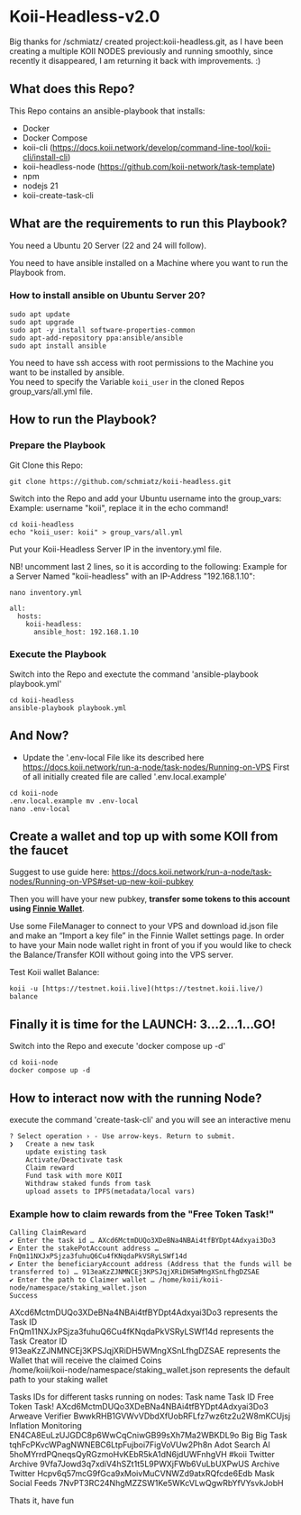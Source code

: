 # Koii-Headless-v2.0
Big thanks for /schmiatz/ created project:koii-headless.git, as I have been creating a multiple KOII NODES previously and running smoothly, since recently it disappeared, I am returning it back with improvements. :)

## What does this Repo?

This Repo contains an ansible-playbook that installs:
- Docker
- Docker Compose
- koii-cli (https://docs.koii.network/develop/command-line-tool/koii-cli/install-cli)
- koii-headless-node (https://github.com/koii-network/task-template)
- npm
- nodejs 21
- koii-create-task-cli

## What are the requirements to run this Playbook?

You need a Ubuntu 20 Server (22 and 24 will follow).   

You need to have ansible installed on a Machine where you want to run the Playbook from.   
### How to install ansible on Ubuntu Server 20?

```
sudo apt update
sudo apt upgrade
sudo apt -y install software-properties-common
sudo apt-add-repository ppa:ansible/ansible
sudo apt install ansible
```

You need to have ssh access with root permissions to the Machine you want to be installed by ansible.   
You need to specify the Variable `koii_user` in the cloned Repos group_vars/all.yml file.   

## How to run the Playbook?

### Prepare the Playbook

Git Clone this Repo:      
```
git clone https://github.com/schmiatz/koii-headless.git
```

Switch into the Repo and add your Ubuntu username into the group_vars:  
Example: username "koii", replace it in the echo command!
```
cd koii-headless
echo "koii_user: koii" > group_vars/all.yml
```

Put your Koii-Headless Server IP in the inventory.yml file. 

NB! uncomment last 2 lines, so it is according to the following:
Example for a Server Named "koii-headless" with an IP-Address "192.168.1.10":   
```
nano inventory.yml

all:
  hosts:
    koii-headless:
      ansible_host: 192.168.1.10
```

### Execute the Playbook
Switch into the Repo and exectute the command 'ansible-playbook playbook.yml'
```
cd koii-headless
ansible-playbook playbook.yml
```
## And Now?
- Update the '.env-local File like its described here https://docs.koii.network/run-a-node/task-nodes/Running-on-VPS
First of all initially created file are called '.env.local.example'
```
cd koii-node
.env.local.example mv .env-local
nano .env-local
```
## Create a wallet and top up with some KOII from the faucet
Suggest to use guide here: https://docs.koii.network/run-a-node/task-nodes/Running-on-VPS#set-up-new-koii-pubkey

Then you will have your new pubkey, **transfer some tokens to this account using [Finnie Wallet](https://chromewebstore.google.com/detail/finnie/cjmkndjhnagcfbpiemnkdpomccnjblmj)**.

Use some FileManager to connect to your VPS and download id.json file and make an “Import a key file” in the Finnie Wallet settings page. In order to have your Main node wallet right in front of you if you would like to check the Balance/Transfer KOII without going into the VPS server.

Test Koii wallet Balance: 
```
koii -u [https://testnet.koii.live](https://testnet.koii.live/) balance
```

## Finally it is time for the LAUNCH: 3...2...1...GO!
Switch into the Repo and execute 'docker compose up -d'
```
cd koii-node 
docker compose up -d
```
## How to interact now with the running Node?

execute the command 'create-task-cli' and you will see an interactive menu
```
? Select operation › - Use arrow-keys. Return to submit.
❯   Create a new task
    update existing task
    Activate/Deactivate task
    Claim reward
    Fund task with more KOII
    Withdraw staked funds from task
    upload assets to IPFS(metadata/local vars)
```
### Example how to claim rewards from the "Free Token Task!"
```
Calling ClaimReward
✔ Enter the task id … AXcd6MctmDUQo3XDeBNa4NBAi4tfBYDpt4Adxyai3Do3
✔ Enter the stakePotAccount address … FnQm11NXJxPSjza3fuhuQ6Cu4fKNqdaPkVSRyLSWf14d
✔ Enter the beneficiaryAccount address (Address that the funds will be transferred to) … 913eaKzZJNMNCEj3KPSJqjXRiDH5WMngXSnLfhgDZSAE
✔ Enter the path to Claimer wallet … /home/koii/koii-node/namespace/staking_wallet.json
Success
```
AXcd6MctmDUQo3XDeBNa4NBAi4tfBYDpt4Adxyai3Do3 represents the Task ID   
FnQm11NXJxPSjza3fuhuQ6Cu4fKNqdaPkVSRyLSWf14d represents the Task Creator ID   
913eaKzZJNMNCEj3KPSJqjXRiDH5WMngXSnLfhgDZSAE represents the Wallet that will receive the claimed Coins   
/home/koii/koii-node/namespace/staking_wallet.json represents the default path to your staking wallet   

Tasks IDs for different tasks running on nodes:
Task name	Task ID
Free Token Task!	AXcd6MctmDUQo3XDeBNa4NBAi4tfBYDpt4Adxyai3Do3 
Arweave Verifier	BwwkRHB1GVWvVDbdXfUobRFLfz7wz6tz2u2W8mKCUjsj 
Inflation Monitoring	EN4CA8EuLzUJGDC8p6WwCqCniwGB99sXh7Ma2WBKDL9o 
Big Big Task	tqhFcPKvcWPagNWNEBC6LtpFujboi7FigVoVUw2Ph8n 
Adot Search AI	5hoMYrrdPQneqsQyRGzmoHvKEbR5kA1dN6jdUWFnhgVH 
#koii Twitter Archive	9Vfa7Jowd3q7xdiV4hSZt1t5L9PWXjFWb6VuLbUXPwUS
Archive Twitter	Hcpv6q57mcG9fGca9xMoivMuCVNWZd9atxRQfcde6Edb
Mask Social Feeds	7NvPT3RC24NhgMZZSW1Ke5WKcVLwQgwRbYfVYsvkJobH

Thats it, have fun
